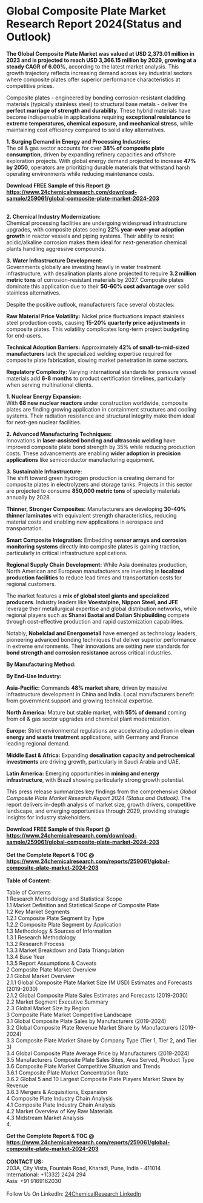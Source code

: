 <h1>Global Composite Plate Market Research Report 2024(Status and Outlook)</h1><p><strong>The Global Composite Plate Market was valued at USD 2,373.01 million in 2023 and is projected to reach USD 3,366.15 million by 2029, growing at a steady CAGR of 6.00%</strong>, according to the latest market analysis. This growth trajectory reflects increasing demand across key industrial sectors where composite plates offer superior performance characteristics at competitive prices.</p><p>Composite plates - engineered by bonding corrosion-resistant cladding materials (typically stainless steel) to structural base metals - deliver the <strong>perfect marriage of strength and durability</strong>. These hybrid materials have become indispensable in applications requiring <strong>exceptional resistance to extreme temperatures, chemical exposure, and mechanical stress</strong>, while maintaining cost efficiency compared to solid alloy alternatives.</p><p><strong>1. Surging Demand in Energy and Processing Industries:</strong><br>
The oil &amp; gas sector accounts for over <strong>38% of composite plate consumption</strong>, driven by expanding refinery capacities and offshore exploration projects. With global energy demand projected to increase <strong>47% by 2050</strong>, operators are prioritizing durable materials that withstand harsh operating environments while reducing maintenance costs.</p><div><b>Download FREE Sample of this Report @ 
            <a href="https://www.24chemicalresearch.com/download-sample/259061/global-composite-plate-market-2024-203">
            https://www.24chemicalresearch.com/download-sample/259061/global-composite-plate-market-2024-203</a></b></div><br><p><strong>2. Chemical Industry Modernization:</strong><br>
Chemical processing facilities are undergoing widespread infrastructure upgrades, with composite plates seeing <strong>22% year-over-year adoption growth</strong> in reactor vessels and piping systems. Their ability to resist acidic/alkaline corrosion makes them ideal for next-generation chemical plants handling aggressive compounds.</p><p><strong>3. Water Infrastructure Development:</strong><br>
Governments globally are investing heavily in water treatment infrastructure, with desalination plants alone projected to require <strong>3.2 million metric tons</strong> of corrosion-resistant materials by 2027. Composite plates dominate this application due to their <strong>50-60% cost advantage</strong> over solid stainless alternatives.</p><p>Despite the positive outlook, manufacturers face several obstacles:</p><p><strong>Raw Material Price Volatility:</strong> Nickel price fluctuations impact stainless steel production costs, causing <strong>15-20% quarterly price adjustments</strong> in composite plates. This volatility complicates long-term project budgeting for end-users.</p><p><strong>Technical Adoption Barriers:</strong> Approximately <strong>42% of small-to-mid-sized manufacturers</strong> lack the specialized welding expertise required for composite plate fabrication, slowing market penetration in some sectors.</p><p><strong>Regulatory Complexity:</strong> Varying international standards for pressure vessel materials add <strong>6-8 months</strong> to product certification timelines, particularly when serving multinational clients.</p><p><strong>1. Nuclear Energy Expansion:</strong><br>
With <strong>68 new nuclear reactors</strong> under construction worldwide, composite plates are finding growing application in containment structures and cooling systems. Their radiation resistance and structural integrity make them ideal for next-gen nuclear facilities.</p><p><strong>2. Advanced Manufacturing Techniques:</strong><br>
Innovations in <strong>laser-assisted bonding and ultrasonic welding</strong> have improved composite plate bond strength by 35% while reducing production costs. These advancements are enabling <strong>wider adoption in precision applications</strong> like semiconductor manufacturing equipment.</p><p><strong>3. Sustainable Infrastructure:</strong><br>
The shift toward green hydrogen production is creating demand for composite plates in electrolyzers and storage tanks. Projects in this sector are projected to consume <strong>850,000 metric tons</strong> of specialty materials annually by 2028.</p><p><strong>Thinner, Stronger Composites:</strong> Manufacturers are developing <strong>30-40% thinner laminates</strong> with equivalent strength characteristics, reducing material costs and enabling new applications in aerospace and transportation.</p><p><strong>Smart Composite Integration:</strong> Embedding <strong>sensor arrays and corrosion monitoring systems</strong> directly into composite plates is gaining traction, particularly in critical infrastructure applications.</p><p><strong>Regional Supply Chain Development:</strong> While Asia dominates production, North American and European manufacturers are investing in <strong>localized production facilities</strong> to reduce lead times and transportation costs for regional customers.</p><p>The market features a <strong>mix of global steel giants and specialized producers</strong>. Industry leaders like <strong>Voestalpine, Nippon Steel, and JFE</strong> leverage their metallurgical expertise and global distribution networks, while regional players such as <strong>Shanxi Baotai and Dalian Shipbuilding</strong> compete through cost-effective production and rapid customization capabilities.</p><p>Notably, <strong>Nobelclad and Energometall</strong> have emerged as technology leaders, pioneering advanced bonding techniques that deliver superior performance in extreme environments. Their innovations are setting new standards for <strong>bond strength and corrosion resistance</strong> across critical industries.</p><p><strong>By Manufacturing Method:</strong></p><p><strong>By End-Use Industry:</strong></p><p><strong>Asia-Pacific:</strong> Commands <strong>48% market share</strong>, driven by massive infrastructure development in China and India. Local manufacturers benefit from government support and growing technical expertise.</p><p><strong>North America:</strong> Mature but stable market, with <strong>55% of demand</strong> coming from oil &amp; gas sector upgrades and chemical plant modernization.</p><p><strong>Europe:</strong> Strict environmental regulations are accelerating adoption in <strong>clean energy and waste treatment</strong> applications, with Germany and France leading regional demand.</p><p><strong>Middle East &amp; Africa:</strong> Expanding <strong>desalination capacity and petrochemical investments</strong> are driving growth, particularly in Saudi Arabia and UAE.</p><p><strong>Latin America:</strong> Emerging opportunities in <strong>mining and energy infrastructure</strong>, with Brazil showing particularly strong growth potential.</p><p>This press release summarizes key findings from the comprehensive <em>Global Composite Plate Market Research Report 2024 (Status and Outlook)</em>. The report delivers in-depth analysis of market size, growth drivers, competitive landscape, and emerging opportunities through 2029, providing strategic insights for industry stakeholders.</p><div><b>Download FREE Sample of this Report @ 
            <a href="https://www.24chemicalresearch.com/download-sample/259061/global-composite-plate-market-2024-203">
            https://www.24chemicalresearch.com/download-sample/259061/global-composite-plate-market-2024-203</a></b></div><br><div><b>Get the Complete Report & TOC @ 
            <a href="https://www.24chemicalresearch.com/reports/259061/global-composite-plate-market-2024-203">
            https://www.24chemicalresearch.com/reports/259061/global-composite-plate-market-2024-203</a></b></div><br>
            <b>Table of Content:</b><p>Table of Contents<br />
1 Research Methodology and Statistical Scope<br />
1.1 Market Definition and Statistical Scope of Composite Plate<br />
1.2 Key Market Segments<br />
1.2.1 Composite Plate Segment by Type<br />
1.2.2 Composite Plate Segment by Application<br />
1.3 Methodology & Sources of Information<br />
1.3.1 Research Methodology<br />
1.3.2 Research Process<br />
1.3.3 Market Breakdown and Data Triangulation<br />
1.3.4 Base Year<br />
1.3.5 Report Assumptions & Caveats<br />
2 Composite Plate Market Overview<br />
2.1 Global Market Overview<br />
2.1.1 Global Composite Plate Market Size (M USD) Estimates and Forecasts (2019-2030)<br />
2.1.2 Global Composite Plate Sales Estimates and Forecasts (2019-2030)<br />
2.2 Market Segment Executive Summary<br />
2.3 Global Market Size by Region<br />
3 Composite Plate Market Competitive Landscape<br />
3.1 Global Composite Plate Sales by Manufacturers (2019-2024)<br />
3.2 Global Composite Plate Revenue Market Share by Manufacturers (2019-2024)<br />
3.3 Composite Plate Market Share by Company Type (Tier 1, Tier 2, and Tier 3)<br />
3.4 Global Composite Plate Average Price by Manufacturers (2019-2024)<br />
3.5 Manufacturers Composite Plate Sales Sites, Area Served, Product Type<br />
3.6 Composite Plate Market Competitive Situation and Trends<br />
3.6.1 Composite Plate Market Concentration Rate<br />
3.6.2 Global 5 and 10 Largest Composite Plate Players Market Share by Revenue<br />
3.6.3 Mergers & Acquisitions, Expansion<br />
4 Composite Plate Industry Chain Analysis<br />
4.1 Composite Plate Industry Chain Analysis<br />
4.2 Market Overview of Key Raw Materials<br />
4.3 Midstream Market Analysis<br />
4.</p><div><b>Get the Complete Report & TOC @ 
            <a href="https://www.24chemicalresearch.com/reports/259061/global-composite-plate-market-2024-203">
            https://www.24chemicalresearch.com/reports/259061/global-composite-plate-market-2024-203</a></b></div><br><b>CONTACT US:</b><br>
            203A, City Vista, Fountain Road, Kharadi, Pune, India - 411014<br>
            International: +1(332) 2424 294<br>
            Asia: +91 9169162030 <br><br>
            Follow Us On LinkedIn: <a href="https://www.linkedin.com/company/24chemicalresearch/">24ChemicalResearch LinkedIn</a>